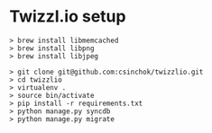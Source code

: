 # Twizzl.io setup

    > brew install libmemcached
	> brew install libpng
	> brew install libjpeg

    > git clone git@github.com:csinchok/twizzlio.git
    > cd twizzlio
    > virtualenv .
    > source bin/activate
  	> pip install -r requirements.txt
	> python manage.py syncdb
	> python manage.py migrate